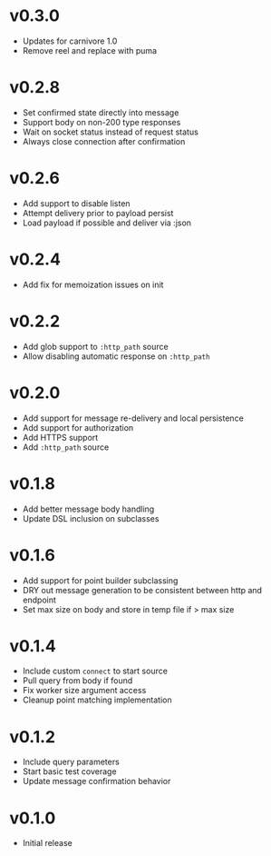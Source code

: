 # v0.3.0
* Updates for carnivore 1.0
* Remove reel and replace with puma

# v0.2.8
* Set confirmed state directly into message
* Support body on non-200 type responses
* Wait on socket status instead of request status
* Always close connection after confirmation

# v0.2.6
* Add support to disable listen
* Attempt delivery prior to payload persist
* Load payload if possible and deliver via :json

# v0.2.4
* Add fix for memoization issues on init

# v0.2.2
* Add glob support to `:http_path` source
* Allow disabling automatic response on `:http_path`

# v0.2.0
* Add support for message re-delivery and local persistence
* Add support for authorization
* Add HTTPS support
* Add `:http_path` source

# v0.1.8
* Add better message body handling
* Update DSL inclusion on subclasses

# v0.1.6
* Add support for point builder subclassing
* DRY out message generation to be consistent between http and endpoint
* Set max size on body and store in temp file if > max size

# v0.1.4
* Include custom `connect` to start source
* Pull query from body if found
* Fix worker size argument access
* Cleanup point matching implementation

# v0.1.2
* Include query parameters
* Start basic test coverage
* Update message confirmation behavior

# v0.1.0
* Initial release
